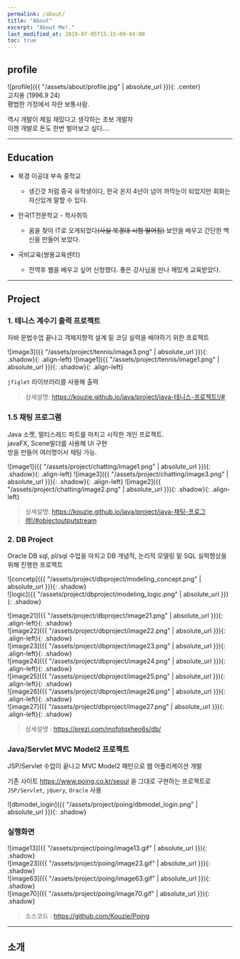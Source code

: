 ```yaml
---
permalink: /about/
title: "About"
excerpt: "About Me!."
last_modified_at: 2019-07-05T15:15:09-04:00
toc: true
---
```


## profile

![profile]({{ "/assets/about/profile.jpg" | absolute_url }}){: .center}  
고지용 (1996.9 24)    
평범한 가정에서 자란 보통사람.  

역시 개발이 제일 재밌다고 생각하는 초보 개발자  
이젠 개발로 돈도 한번 벌어보고 싶다....  

---

## Education

* 북경 이공대 부속 중학교  
  - 생긴것 처럼 중국 유학생이다, 한국 온지 4년이 넘어 까막눈이 되었지만 회화는 자신있게 말할 수 있다.  

* 한국IT전문학교 - 학사취득
  - 꿈을 찾아 IT로 오게되었다~~(사실 북경대 시험 떨어짐)~~ 보안을 배우고 간단한 백신을 만들어 보았다.

* 국비교육(쌍용교육센터)  
  - 전역후 웹을 배우고 싶어 신청했다. 좋은 강사님을 만나 재밌게 교육받았다.

---

## Project

### 1. 테니스 계수기 출력 프로젝트

자바 문법수업 끝나고 객체지향적 설계 밑 코딩 실력을 배야하기 위한 프로젝트  

![image3]({{ "/assets/project/tennis/image3.png" | absolute_url }}){: .shadow}{: .align-left}
![image1]({{ "/assets/project/tennis/image1.png" | absolute_url }}){: .shadow}{: .align-left}  

`jfiglet` 라이브러리를 사용해 출력

> 상세설명: https://kouzie.github.io/java/project/java-테니스-프로젝트!/#

### 1.5 채팅 프로그램

Java 소켓, 멀티스레드 파트를 마치고 시작한 개인 프로젝트.  
javaFX, Scene빌더를 사용해 UI 구현  
방을 만들어 여러명이서 채팅 가능.

![image1]({{ "/assets/project/chatting/image1.png" | absolute_url }}){: .shadow}{: .align-left}
![image3]({{ "/assets/project/chatting/image3.png" | absolute_url }}){: .shadow}{: .align-left}
![image2]({{ "/assets/project/chatting/image2.png" | absolute_url }}){: .shadow}{: .align-left}  

> 상세설명: https://kouzie.github.io/java/project/java-채팅-프로그램!/#objectoutputstream


### 2. DB Project  

Oracle DB sql, pl/sql 수업을 마치고 DB 개념적, 논리적 모델링 밑 SQL 실력향상을 위해 진행한 프로젝트  

![concetp]({{ "/assets/project/dbproject/modeling_concept.png" | absolute_url }}){: .shadow}  
![logic]({{ "/assets/project/dbproject/modeling_logic.png" | absolute_url }}){: .shadow}  

![image21]({{ "/assets/project/dbproject/image21.png" | absolute_url }}){: .align-left}{: .shadow}  
![image22]({{ "/assets/project/dbproject/image22.png" | absolute_url }}){: .align-left}{: .shadow}  
![image23]({{ "/assets/project/dbproject/image23.png" | absolute_url }}){: .align-left}{: .shadow}  
![image24]({{ "/assets/project/dbproject/image24.png" | absolute_url }}){: .align-left}{: .shadow}  
![image25]({{ "/assets/project/dbproject/image25.png" | absolute_url }}){: .align-left}{: .shadow}  
![image26]({{ "/assets/project/dbproject/image26.png" | absolute_url }}){: .align-left}{: .shadow}  
![image27]({{ "/assets/project/dbproject/image27.png" | absolute_url }}){: .align-left}{: .shadow}  

> 상세설명 : https://prezi.com/mofotqxheo6s/db/ 


### Java/Servlet MVC Model2 프로젝트

JSP/Servlet 수업이 끝나고 MVC Model2 패턴으로 웹 어플리케이션 개발  

기존 사이트 https://www.poing.co.kr/seoul 을 그대로 구현하는 프로젝트로 `JSP/Servlet`, `jQuery`, `Oracle` 사용

![dbmodel_login]({{ "/assets/project/poing/dbmodel_login.png" | absolute_url }}){: .shadow}  

### 실행화면  

![image13]({{ "/assets/project/poing/image13.gif" | absolute_url }}){: .shadow}  
![image23]({{ "/assets/project/poing/image23.gif" | absolute_url }}){: .shadow}  
![image63]({{ "/assets/project/poing/image63.gif" | absolute_url }}){: .shadow}  
![image70]({{ "/assets/project/poing/image70.gif" | absolute_url }}){: .shadow}  


> 소스코드 : https://github.com/Kouzie/Poing


---

## 소개

